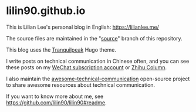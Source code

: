 # lilin90.github.io

This is Lilian Lee's personal blog in English: https://lilianlee.me/

The source files are maintained in the "[source](https://github.com/lilin90/lilin90.github.io/tree/source)" branch of this repository.

This blog uses the [Tranquilpeak](https://themes.gohugo.io/themes/hugo-tranquilpeak-theme/) Hugo theme.

I write posts on technical communication in Chinese often, and you can see these posts on my [WeChat subscription account](https://res.cloudinary.com/lilian-photos/image/upload/v1585391408/cover/wechat-qrcode-scan-to-follow.jpg) or [Zhihu Column](https://www.zhihu.com/column/tc-fun).

I also maintain the [awesome-technical-communication](https://github.com/lilin90/awesome-technical-communication) open-source project to share awesome resources about technical communication.

If you want to know more about me, see https://github.com/lilin90/lilin90#readme.
